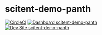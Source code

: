 # scitent-demo-panth

[![CircleCI](https://circleci.com/gh/petermalcolm/scitent-demo-panth.svg?style=shield)](https://circleci.com/gh/petermalcolm/scitent-demo-panth)
[![Dashboard scitent-demo-panth](https://img.shields.io/badge/dashboard-scitent_demo_panth-yellow.svg)](https://dashboard.pantheon.io/sites/acadbd26-e4a8-4cdc-8c41-3fa0dac051b9#dev/code)
[![Dev Site scitent-demo-panth](https://img.shields.io/badge/site-scitent_demo_panth-blue.svg)](http://dev-scitent-demo-panth.pantheonsite.io/)